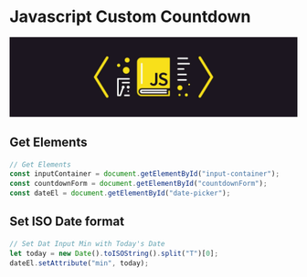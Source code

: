 # Javascript Custom Countdown
![alt text][javascript]

[javascript]: https://github.com/yourwpmadesimple/javascript-navigation-animation/blob/master/javascript_banner.jpg "Javascript Banner"

## Get Elements
```javascript
// Get Elements
const inputContainer = document.getElementById("input-container");
const countdownForm = document.getElementById("countdownForm");
const dateEl = document.getElementById("date-picker");
```

## Set ISO Date format 
```javascript
// Set Dat Input Min with Today's Date
let today = new Date().toISOString().split("T")[0];
dateEl.setAttribute("min", today);
```